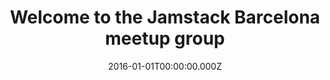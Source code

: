 ---
layout: layouts/index.njk
title: Welcome to the Jamstack Barcelona meetup group
seoTitle: The Jamstack Barcelona Meetup
date: 2016-01-01T00:00:00.000Z
summary: If you're in Barcelona and you make things for the web with JavaScript, APIs, and static site generators - you need to join our new meetup!
permalink: /
eleventyNavigation:
  key: Home
  order: 0
---